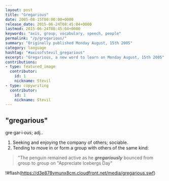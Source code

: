 ```yaml
---
layout: post
title: "Gregarious"
date: 2005-08-15T00:00:00+0000
release_date: 2015-06-24T08:45:04+0000
lastmod: 2015-06-24T08:45:04+0000
keywords: "axis, group, vocabulary, speech, people"
permalink: "/p/gregarious/"
summary: "Originally published Monday August, 15th 2005"
category: language
hashtag: "#axisofstevil_gregarious"
excerpt: "Gregarious, a new word to learn on Monday August, 15th 2005"
contributions:
- type: featured_image
  contributor:
    id: 1
    nickname: Stevil
- type: copywriting
  contributor:
    id: 1
    nickname: Stevil
---
```


## "gregarious" ##

gre·gar·i·ous; adj..

1. Seeking and enjoying the company of others; sociable.
2. Tending to move in or form a group with others of the same kind:
 
> "The penguin remained active as he ***gregariously*** bounced from group to group on "Appreciate Icebergs Day"

!#flash(https://d3e878vmunx8cm.cloudfront.net/media/gregarious.swf)
